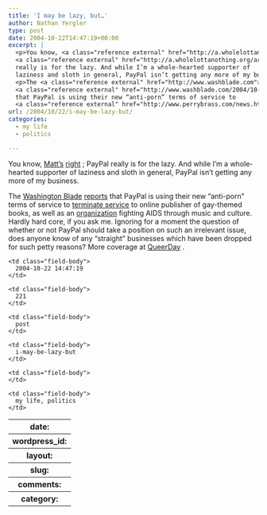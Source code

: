 ```yaml
---
title: 'I may be lazy, but…'
author: Nathan Yergler
type: post
date: 2004-10-22T14:47:19+00:00
excerpt: |
  <p>You know, <a class="reference external" href="http://a.wholelottanothing.org">Matt’s</a>
  <a class="reference external" href="http://a.wholelottanothing.org/archives.blah/008079">right</a> ; PayPal
  really is for the lazy. And while I’m a whole-hearted supporter of
  laziness and sloth in general, PayPal isn’t getting any more of my business.</p>
  <p>The <a class="reference external" href="http://www.washblade.com">Washington Blade</a>
  <a class="reference external" href="http://www.washblade.com/2004/10-22/news/national/paypal.cfm">reports</a>
  that PayPal is using their new “anti-porn” terms of service to
  <a class="reference external" href="http://www.perrybrass.com/news.html">terminate service ...</a></p>
url: /2004/10/22/i-may-be-lazy-but/
categories:
  - my life
  - politics

---
```

You know, [Matt’s][1]  [right][2]  ; PayPal really is for the lazy. And while I’m a whole-hearted supporter of laziness and sloth in general, PayPal isn’t getting any more of my business.

The [Washington Blade][3]  [reports][4]  that PayPal is using their new “anti-porn” terms of service to [terminate service][5]  to online publisher of gay-themed books, as well as an [organization][6]  fighting <span class="caps">AIDS</span> through music and culture. Hardly hard core, if you ask me. Ignoring for a moment the question of whether or not PayPal should take a position on such an irrelevant issue, does anyone know of any “straight” businesses which have been dropped for such petty reasons? More coverage at [QueerDay][7] .

<table class="docutils field-list" frame="void" rules="none">
  <col class="field-name" /> <col class="field-body" /> <tr class="field">
    <th class="field-name">
      date:
    </th>

    <td class="field-body">
      2004-10-22 14:47:19
    </td>
  </tr>

  <tr class="field">
    <th class="field-name">
      wordpress_id:
    </th>

    <td class="field-body">
      221
    </td>
  </tr>

  <tr class="field">
    <th class="field-name">
      layout:
    </th>

    <td class="field-body">
      post
    </td>
  </tr>

  <tr class="field">
    <th class="field-name">
      slug:
    </th>

    <td class="field-body">
      i-may-be-lazy-but
    </td>
  </tr>

  <tr class="field">
    <th class="field-name">
      comments:
    </th>

    <td class="field-body">
    </td>
  </tr>

  <tr class="field">
    <th class="field-name">
      category:
    </th>

    <td class="field-body">
      my life, politics
    </td>
  </tr>
</table>

 [1]: http://a.wholelottanothing.org
 [2]: http://a.wholelottanothing.org/archives.blah/008079
 [3]: http://www.washblade.com
 [4]: http://www.washblade.com/2004/10-22/news/national/paypal.cfm
 [5]: http://www.perrybrass.com/news.html
 [6]: http://www.redhot.org/
 [7]: http://www.queerday.com/archives/006690.html